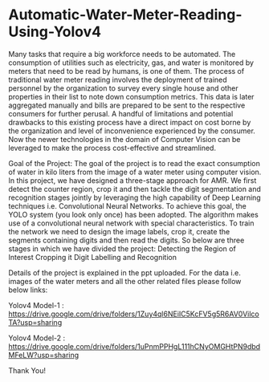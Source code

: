 # Automatic-Water-Meter-Reading-Using-Yolov4
Many tasks that require a big workforce needs to be automated. The consumption of utilities such as electricity, gas, and water is monitored by meters that need to be read by humans, is one of them.
The process of traditional water meter reading involves the deployment of trained personnel by the organization to survey every single house and other properties in their list to note down consumption metrics. This data is later aggregated manually and bills are prepared to be sent to the respective consumers for further perusal.
A handful of limitations and potential drawbacks to this existing process have a direct impact on cost borne by the organization and level of inconvenience experienced by the consumer. Now the newer technologies in the domain of Computer Vision can be leveraged to make the process cost-effective and streamlined.


Goal of the Project:
The goal of the project is to read the exact consumption of water in kilo liters from the image of a water meter using computer vision.
In this project, we have designed a three-stage approach for AMR. We first detect the counter region, crop it and then tackle the digit segmentation and recognition stages jointly by leveraging the high capability of Deep Learning techniques i.e. Convolutional Neural Networks.
To achieve this goal, the YOLO system (you look only once) has been adopted. The algorithm makes use of a convolutional neural network with special characteristics. To train the network we need to design the image labels, crop it, create the segments containing digits and then read the digits.
So below are three stages in which we have divided the project:
Detecting the Region of Interest
Cropping it
Digit Labelling and Recognition

Details of the project is explained in the ppt uploaded. For the data i.e. images of the water meters and all the other related files please follow below links:

Yolov4 Model-1 : https://drive.google.com/drive/folders/1Zuy4ql6NEiIC5KcFV5g5R6AV0VilcoTA?usp=sharing

Yolov4 Model-2 : https://drive.google.com/drive/folders/1uPnmPPHgL111hCNyOMGHtPN9dbdMFeLW?usp=sharing


Thank You!
